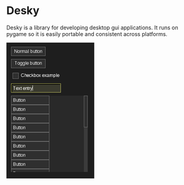 # Desky
Desky is a library for developing desktop gui applications. It runs on pygame
so it is easily portable and consistent across platforms.

![Example Screenshot](example.png)
